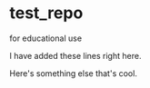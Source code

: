 # test_repo
for educational use

I have added these lines right here.

Here's something else that's cool.
